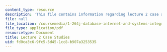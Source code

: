 ```yaml
---
content_type: resource
description: 'This file contains information regarding lecture 2 case studies. '
file: null
file_location: /coursemedia/1-264j-database-internet-and-systems-integration-technologies-fall-2013/fd0ca3c69fc55d451cc8b907a3253535_MIT1_264JF13_L2_case.pdf
file_type: application/pdf
resourcetype: Document
title: Lecture 2 Case Studies
uid: fd0ca3c6-9fc5-5d45-1cc8-b907a3253535
---
```

